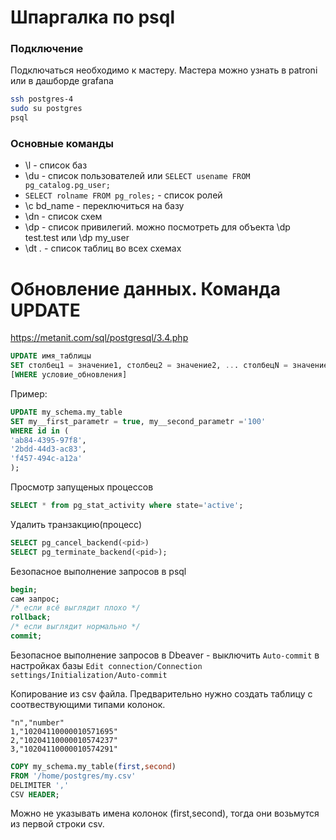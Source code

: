 # Шпаргалка по psql

### Подключение
Подключаться необходимо к мастеру. Мастера можно узнать в patroni или в дашборде grafana
```sh
ssh postgres-4
sudo su postgres
psql
```

### Основные команды
- \l - список баз
- \du - список пользователей или `SELECT usename FROM pg_catalog.pg_user;`
- `SELECT rolname FROM pg_roles;` - список ролей
- \с bd_name - переключиться на базу
- \dn - список схем
- \dp - список привилегий. можно посмотреть для объекта \dp test.test или \dp my_user
- \dt *.* - список таблиц во всех схемах

# Обновление данных. Команда UPDATE
https://metanit.com/sql/postgresql/3.4.php

```sql
UPDATE имя_таблицы
SET столбец1 = значение1, столбец2 = значение2, ... столбецN = значениеN
[WHERE условие_обновления]
```

Пример:
```sql
UPDATE my_schema.my_table
SET my__first_parametr = true, my__second_parametr ='100'
WHERE id in (
'ab84-4395-97f8',
'2bdd-44d3-ac83',
'f457-494c-a12a'
);
```

Просмотр запущеных процессов
```sql
SELECT * from pg_stat_activity where state='active';
```
Удалить транзакцию(процесс)
```sql
SELECT pg_cancel_backend(<pid>)
SELECT pg_terminate_backend(<pid>);
```

Безопасное выполнение запросов в psql
```sql
begin;
сам запрос;
/* если всё выглядит плохо */
rollback;
/* если выглядит нормально */
commit;
```

Безопасное выполнение запросов в Dbeaver - выключить `Auto-commit` в настройках базы `Edit connection/Connection settings/Initialization/Auto-commit`

Копирование из csv файла.
Предварительно нужно создать таблицу с соотвествующими типами колонок.
```
"n","number"
1,"10204110000010571695"
2,"10204110000010574237"
3,"10204110000010574291"
```

```sql
COPY my_schema.my_table(first,second)
FROM '/home/postgres/my.csv'
DELIMITER ','
CSV HEADER;
```

Можно не указывать имена колонок (first,second), тогда они возьмутся из первой строки csv.
